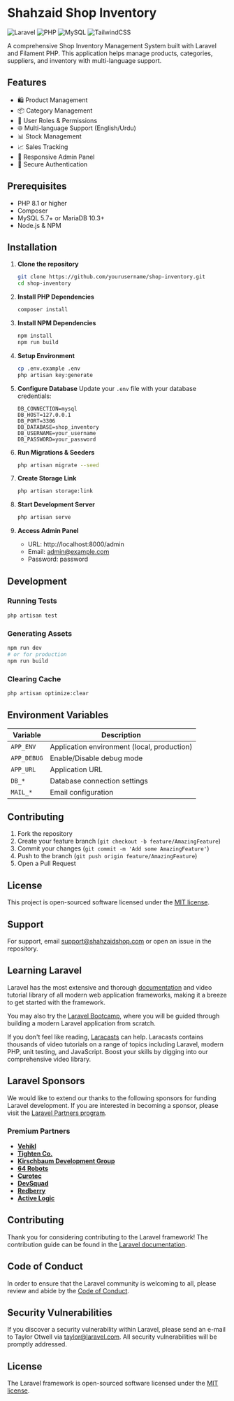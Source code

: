 # Shahzaid Shop Inventory

![Laravel](https://img.shields.io/badge/laravel-%23FF2D20.svg?style=for-the-badge&logo=laravel&logoColor=white)
![PHP](https://img.shields.io/badge/php-%23777BB4.svg?style=for-the-badge&logo=php&logoColor=white)
![MySQL](https://img.shields.io/badge/mysql-%2300f.svg?style=for-the-badge&logo=mysql&logoColor=white)
![TailwindCSS](https://img.shields.io/badge/tailwindcss-%2338B2AC.svg?style=for-the-badge&logo=tailwind-css&logoColor=white)

A comprehensive Shop Inventory Management System built with Laravel and Filament PHP. This application helps manage products, categories, suppliers, and inventory with multi-language support.

## Features

- 🛍️ Product Management
- 📦 Category Management
- 👥 User Roles & Permissions
- 🌐 Multi-language Support (English/Urdu)
- 📊 Stock Management
- 📈 Sales Tracking
- 📱 Responsive Admin Panel
- 🔐 Secure Authentication

## Prerequisites

- PHP 8.1 or higher
- Composer
- MySQL 5.7+ or MariaDB 10.3+
- Node.js & NPM

## Installation

1. **Clone the repository**
   ```bash
   git clone https://github.com/yourusername/shop-inventory.git
   cd shop-inventory
   ```

2. **Install PHP Dependencies**
   ```bash
   composer install
   ```

3. **Install NPM Dependencies**
   ```bash
   npm install
   npm run build
   ```

4. **Setup Environment**
   ```bash
   cp .env.example .env
   php artisan key:generate
   ```

5. **Configure Database**
   Update your `.env` file with your database credentials:
   ```env
   DB_CONNECTION=mysql
   DB_HOST=127.0.0.1
   DB_PORT=3306
   DB_DATABASE=shop_inventory
   DB_USERNAME=your_username
   DB_PASSWORD=your_password
   ```

6. **Run Migrations & Seeders**
   ```bash
   php artisan migrate --seed
   ```

7. **Create Storage Link**
   ```bash
   php artisan storage:link
   ```

8. **Start Development Server**
   ```bash
   php artisan serve
   ```

9. **Access Admin Panel**
   - URL: http://localhost:8000/admin
   - Email: admin@example.com
   - Password: password

## Development

### Running Tests
```bash
php artisan test
```

### Generating Assets
```bash
npm run dev
# or for production
npm run build
```

### Clearing Cache
```bash
php artisan optimize:clear
```

## Environment Variables

| Variable | Description |
|----------|-------------|
| `APP_ENV` | Application environment (local, production) |
| `APP_DEBUG` | Enable/Disable debug mode |
| `APP_URL` | Application URL |
| `DB_*` | Database connection settings |
| `MAIL_*` | Email configuration |

## Contributing

1. Fork the repository
2. Create your feature branch (`git checkout -b feature/AmazingFeature`)
3. Commit your changes (`git commit -m 'Add some AmazingFeature'`)
4. Push to the branch (`git push origin feature/AmazingFeature`)
5. Open a Pull Request

## License

This project is open-sourced software licensed under the [MIT license](https://opensource.org/licenses/MIT).

## Support

For support, email support@shahzaidshop.com or open an issue in the repository.

## Learning Laravel

Laravel has the most extensive and thorough [documentation](https://laravel.com/docs) and video tutorial library of all modern web application frameworks, making it a breeze to get started with the framework.

You may also try the [Laravel Bootcamp](https://bootcamp.laravel.com), where you will be guided through building a modern Laravel application from scratch.

If you don't feel like reading, [Laracasts](https://laracasts.com) can help. Laracasts contains thousands of video tutorials on a range of topics including Laravel, modern PHP, unit testing, and JavaScript. Boost your skills by digging into our comprehensive video library.

## Laravel Sponsors

We would like to extend our thanks to the following sponsors for funding Laravel development. If you are interested in becoming a sponsor, please visit the [Laravel Partners program](https://partners.laravel.com).

### Premium Partners

- **[Vehikl](https://vehikl.com)**
- **[Tighten Co.](https://tighten.co)**
- **[Kirschbaum Development Group](https://kirschbaumdevelopment.com)**
- **[64 Robots](https://64robots.com)**
- **[Curotec](https://www.curotec.com/services/technologies/laravel)**
- **[DevSquad](https://devsquad.com/hire-laravel-developers)**
- **[Redberry](https://redberry.international/laravel-development)**
- **[Active Logic](https://activelogic.com)**

## Contributing

Thank you for considering contributing to the Laravel framework! The contribution guide can be found in the [Laravel documentation](https://laravel.com/docs/contributions).

## Code of Conduct

In order to ensure that the Laravel community is welcoming to all, please review and abide by the [Code of Conduct](https://laravel.com/docs/contributions#code-of-conduct).

## Security Vulnerabilities

If you discover a security vulnerability within Laravel, please send an e-mail to Taylor Otwell via [taylor@laravel.com](mailto:taylor@laravel.com). All security vulnerabilities will be promptly addressed.

## License

The Laravel framework is open-sourced software licensed under the [MIT license](https://opensource.org/licenses/MIT).
